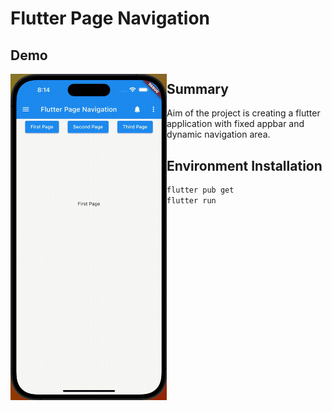 # Flutter Page Navigation

## Demo
<img src="doc/static/images/flutter_page_navigation_demo.gif" style="float: left" width="250"/>

## Summary

Aim of the project is creating a flutter application with fixed appbar and dynamic navigation area. 

## Environment Installation

```bash
flutter pub get
flutter run
```
